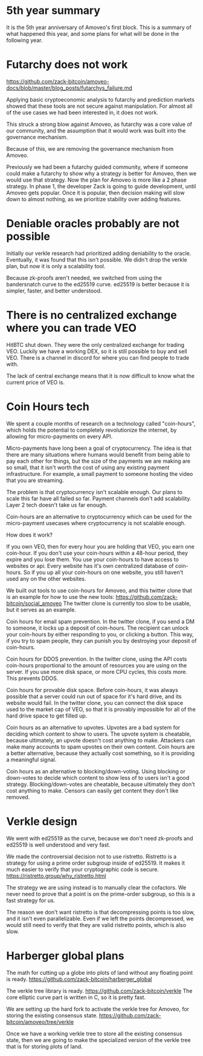 5th year summary
================

It is the 5th year anniversary of Amoveo's first block. This is a summary of what happened this year, and some plans for what will be done in the following year.

Futarchy does not work
===============

https://github.com/zack-bitcoin/amoveo-docs/blob/master/blog_posts/futarchys_failure.md

Applying basic cryptoeconomic analysis to futarchy and prediction markets showed that these tools are not secure against manipulation. For almost all of the use cases we had been interested in, it does not work.

This struck a strong blow against Amoveo, as futarchy was a core value of our community, and the assumption that it would work was built into the governance mechanism.

Because of this, we are removing the governance mechanism from Amoveo.

Previously we had been a futarchy guided community, where if someone could make a futarchy to show why a strategy is better for Amoveo, then we would use that strategy.
Now the plan for Amoveo is more like a 2 phase strategy. In phase 1, the developer Zack is going to guide development, until Amoveo gets popular. Once it is popular, then decision making will slow down to almost nothing, as we prioritize stability over adding features.

Deniable oracles probably are not possible
==================

Initially our verkle research had prioritized adding deniability to the oracle. Eventually, it was found that this isn't possible.
We didn't drop the verkle plan, but now it is only a scalability tool.

Because zk-proofs aren't needed, we switched from using the bandersnatch curve to the ed25519 curve. ed25519 is better because it is simpler, faster, and better understood.

There is no centralized exchange where you can trade VEO
==================

HitBTC shut down. They were the only centralized exchange for trading VEO.
Luckily we have a working DEX, so it is still possible to buy and sell VEO.
There is a channel in discord for where you can find people to trade with.

The lack of central exchange means that it is now difficult to know what the current price of VEO is.

Coin Hours tech
=================

We spent a couple months of research on a technology called "coin-hours", which holds the potential to completely revolutionize the internet, by allowing for micro-payments on every API.

Micro-payments have long been a goal of cryptocurrency. The idea is that there are many situations where humans would benefit from being able to pay each other for things, but the size of the payments we are making are so small, that it isn't worth the cost of using any existing payment infrastructure.
For example, a small payment to someone hosting the video that you are streaming.

The problem is that cryptocurrency isn't scalable enough. Our plans to scale this far have all failed so far.
Payment channels don't add scalability. Layer 2 tech doesn't take us far enough.

Coin-hours are an alternative to cryptocurrency which can be used for the micro-payment usecases where cryptocurrency is not scalable enough.

How does it work?

If you own VEO, then for every hour you are holding that VEO, you earn one coin-hour.
If you don't use your coin-hours within a 48-hour period, they expire and you lose them.
You use your coin-hours to have access to websites or api.
Every website has it's own centralized database of coin-hours.
So if you up all your coin-hours on one website, you still haven't used any on the other websites.

We built out tools to use coin-hours for Amoveo, and this twitter clone that is an example for how to use the new tools: https://github.com/zack-bitcoin/social_amoveo
The twitter clone is currently too slow to be usable, but it serves as an example.

Coin hours for email spam prevention.
In the twitter clone, if you send a DM to someone, it locks up a deposit of coin-hours.
The recipient can unlock your coin-hours by either responding to you, or clicking a button.
This way, if you try to spam people, they can punish you by destroying your deposit of coin-hours.

Coin hours for DDOS prevention.
In the twitter clone, using the API costs coin-hours proportional to the amount of resources you are using on the server. If you use more disk space, or more CPU cycles, this costs more. This prevents DDOS.

Coin hours for provable disk space.
Before coin-hours, it was always possible that a server could run out of space for it's hard drive, and its website would fail.
In the twitter clone, you can connect the disk space used to the market cap of VEO, so that it is provably impossible for all of the hard drive space to get filled up.

Coin hours as an alternative to upvotes.
Upvotes are a bad system for deciding which content to show to users. The upvote system is cheatable, because ultimately, an upvote doesn't cost anything to make. Attackers can make many accounts to spam upvotes on their own content.
Coin hours are a better alternative, because they actually cost something, so it is providing a meaningful signal.

Coin hours as an alternative to blocking/down-voting.
Using blocking or down-votes to decide which content to show less of to users isn't a good strategy. Blocking/down-votes are cheatable, because ultimately they don't cost anything to make. Censors can easily get content they don't like removed.


Verkle design
=================

We went with ed25519 as the curve, because we don't need zk-proofs and ed25519 is well understood and very fast.

We made the controversial decision not to use ristretto. Ristretto is a strategy for using a prime order subgroup inside of ed25519. It makes it much easier to verify that your cryptographic code is secure. https://ristretto.group/why_ristretto.html

The strategy we are using instead is to manually clear the cofactors. We never need to prove that a point is on the prime-order subgroup, so this is a fast strategy for us.

The reason we don't want ristretto is that decompressing points is too slow, and it isn't even parallelizable. Even if we left the points decompressed, we would still need to verify that they are valid ristretto points, which is also slow.

Harberger global plans
==================

The math for cutting up a globe into plots of land without any floating point is ready. https://github.com/zack-bitcoin/harberger_global

The verkle tree library is ready. https://github.com/zack-bitcoin/verkle
The core elliptic curve part is written in C, so it is pretty fast.

We are setting up the hard fork to activate the verkle tree for Amoveo, for storing the existing consensus state. https://github.com/zack-bitcoin/amoveo/tree/verkle

Once we have a working verkle tree to store all the existing consensus state, then we are going to make the specialized version of the verkle tree that is for storing plots of land.

